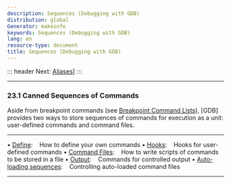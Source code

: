 ```yaml
---
description: Sequences (Debugging with GDB)
distribution: global
Generator: makeinfo
keywords: Sequences (Debugging with GDB)
lang: en
resource-type: document
title: Sequences (Debugging with GDB)
---
```

::: header
Next: [Aliases](Aliases.html#Aliases)]
:::

---

### 23.1 Canned Sequences of Commands

Aside from breakpoint commands (see [Breakpoint Command Lists](Break-Commands.html#Break-Commands)), [GDB] provides two ways to store sequences of commands for execution as a unit: user-defined commands and command files.

---

• [Define](Define.html#Define):                                                                How to define your own commands
• [Hooks](Hooks.html#Hooks):                                                                   Hooks for user-defined commands
• [Command Files](Command-Files.html#Command-Files):                                           How to write scripts of commands to be stored in a file
• [Output](Output.html#Output):                                                                Commands for controlled output
• [Auto-loading sequences](Auto_002dloading-sequences.html#Auto_002dloading-sequences):        Controlling auto-loaded command files

---
